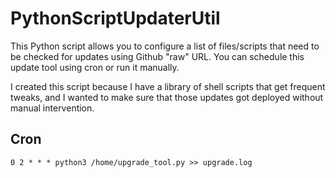 # PythonScriptUpdaterUtil
This Python script allows you to configure a list of files/scripts that need to be checked for updates using Github "raw" URL. You can schedule this update tool using cron or run it manually.

I created this script because I have a library of shell scripts that get frequent tweaks, and I wanted to make sure that those updates got deployed without manual intervention.

## Cron
```shell
0 2 * * * python3 /home/upgrade_tool.py >> upgrade.log
```